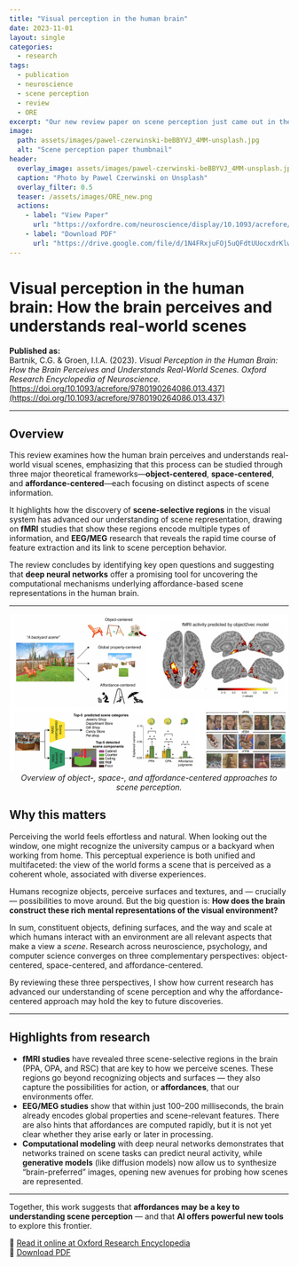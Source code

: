 ```yaml
---
title: "Visual perception in the human brain"
date: 2023-11-01
layout: single
categories:
  - research
tags:
  - publication
  - neuroscience
  - scene perception
  - review
  - ORE
excerpt: "Our new review paper on scene perception just came out in the Oxford Research Encyclopedia of Neuroscience."
image:
  path: assets/images/pawel-czerwinski-beBBYVJ_4MM-unsplash.jpg
  alt: "Scene perception paper thumbnail"
header:
  overlay_image: assets/images/pawel-czerwinski-beBBYVJ_4MM-unsplash.jpg
  caption: "Photo by Pawel Czerwinski on Unsplash"
  overlay_filter: 0.5
  teaser: /assets/images/ORE_new.png
  actions:
    - label: "View Paper"
      url: "https://oxfordre.com/neuroscience/display/10.1093/acrefore/9780190264086.001.0001/acrefore-9780190264086-e-437"
    - label: "Download PDF"
      url: "https://drive.google.com/file/d/1N4FRxjuFOj5uQFdtUUocxdrKlwv_SqFN/view?usp=sharing"
---
```


# Visual perception in the human brain: How the brain perceives and understands real-world scenes  

**Published as:**  
Bartnik, C.G. & Groen, I.I.A. (2023). *Visual Perception in the Human Brain: How the Brain Perceives and Understands Real-World Scenes.* *Oxford Research Encyclopedia of Neuroscience.*  
[https://doi.org/10.1093/acrefore/9780190264086.013.437](https://doi.org/10.1093/acrefore/9780190264086.013.437)  

---

## Overview  
This review examines how the human brain perceives and understands real-world visual scenes, emphasizing that this process can be studied through three major theoretical frameworks—**object-centered**, **space-centered**, and **affordance-centered**—each focusing on distinct aspects of scene information.  

It highlights how the discovery of **scene-selective regions** in the visual system has advanced our understanding of scene representation, drawing on **fMRI** studies that show these regions encode multiple types of information, and **EEG/MEG** research that reveals the rapid time course of feature extraction and its link to scene perception behavior.  

The review concludes by identifying key open questions and suggesting that **deep neural networks** offer a promising tool for uncovering the computational mechanisms underlying affordance-based scene representations in the human brain.  

---

<p align="center">
  <img src="/assets/images/ORE_overview.png" alt="Overview of scene perception approaches" width="1200"><br>
  <em>Overview of object-, space-, and affordance-centered approaches to scene perception.</em>
</p>



## Why this matters  
Perceiving the world feels effortless and natural. When looking out the window, one might recognize the university campus or a backyard when working from home. This perceptual experience is both unified and multifaceted: the view of the world forms a scene that is perceived as a coherent whole, associated with diverse experiences.  

Humans recognize objects, perceive surfaces and textures, and — crucially — possibilities to move around. But the big question is: **How does the brain construct these rich mental representations of the visual environment?**  

In sum, constituent objects, defining surfaces, and the way and scale at which humans interact with an environment are all relevant aspects that make a view a *scene*. Research across neuroscience, psychology, and computer science converges on three complementary perspectives: object-centered, space-centered, and affordance-centered.  

By reviewing these three perspectives, I show how current research has advanced our understanding of scene perception and why the affordance-centered approach may hold the key to future discoveries.  

---

## Highlights from research  
- **fMRI studies** have revealed three scene-selective regions in the brain (PPA, OPA, and RSC) that are key to how we perceive scenes. These regions go beyond recognizing objects and surfaces — they also capture the possibilities for action, or **affordances**, that our environments offer.  
- **EEG/MEG studies** show that within just 100–200 milliseconds, the brain already encodes global properties and scene-relevant features. There are also hints that affordances are computed rapidly, but it is not yet clear whether they arise early or later in processing.  
- **Computational modeling** with deep neural networks demonstrates that networks trained on scene tasks can predict neural activity, while **generative models** (like diffusion models) now allow us to synthesize “brain-preferred” images, opening new avenues for probing how scenes are represented.  

---

Together, this work suggests that **affordances may be a key to understanding scene perception** — and that **AI offers powerful new tools** to explore this frontier.  

🔗 [Read it online at Oxford Research Encyclopedia](https://oxfordre.com/neuroscience/display/10.1093/acrefore/9780190264086.001.0001/acrefore-9780190264086-e-437)  
📄 [Download PDF](https://drive.google.com/file/d/1N4FRxjuFOj5uQFdtUUocxdrKlwv_SqFN/view?usp=sharing)  
